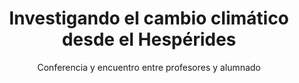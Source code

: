 ---
layout: post
title: "Investigando el cambio climático desde el Hespérides"
subtitle: "Conferencia y encuentro entre profesores y alumnado"
background: "/img/bg-index.jpg"
eventdate: 2019-01-24 19:00:00 +0100
placeName: "ETSI Agrónomos, Universidad Politécnica de Cartagena"
placeMapsUrl: https://www.google.es/maps/place/UPM:+Upper+Technical+School+of+Agricultural+Engineers/@40.4422883,-3.7303994,17z/data=!3m1!4b1!4m5!3m4!1s0xd422839e67a50ff:0xaab5c8af11062a4d!8m2!3d40.4422842!4d-3.7282107?hl=en
category: "central"
speakers:
    - name: "Dra. Francesca Iuculano"
coordinators:
    - name: "Juan Pablo Fernández Trujillo"
---